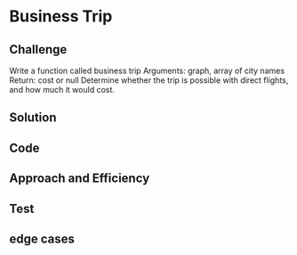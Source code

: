 # Business Trip 

## Challenge 
Write a function called business trip
Arguments: graph, array of city names
Return: cost or null
Determine whether the trip is possible with direct flights, and how much it would cost.


## Solution 


## Code 

## Approach and Efficiency 

## Test 

## edge cases 
